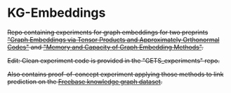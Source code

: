 # KG-Embeddings

<s>Repo containing experiments for graph embeddings for two preprints ["Graph Embeddings via Tensor Products and Approximately Orthonormal Codes"](https://arxiv.org/abs/2208.10917) and ["Memory and Capacity of Graph Embedding Methods"](https://arxiv.org/abs/2208.08769).

Edit: Clean experiment code is provided in the "GETS_experiments" repo.

Also contains proof-of-concept experiment applying those methods to link prediction on the [Freebase knowledge graph dataset](https://www.microsoft.com/en-us/download/details.aspx?id=52312).
